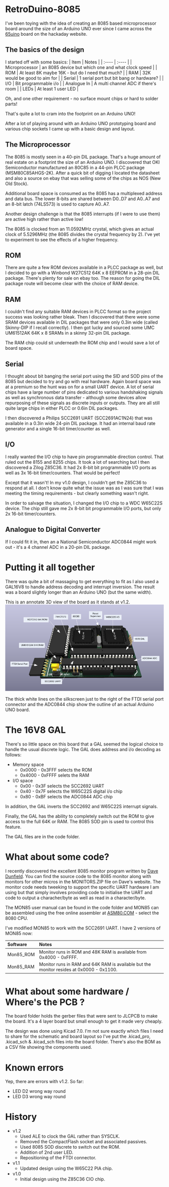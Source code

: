 # RetroDuino-8085

I've been toying with the idea of creating an 8085 based microprocessor board around the size of an Arduino UNO ever since I came across the [65uino](https://hackaday.io/project/190260-65uino) board on the hackaday website.

## The basics of the design

I started off with some basics:
| Item | Notes |
| :---- | :---- |
| Microprocessor | an 8085 device but which one and what clock speed |
| ROM | At least 8K maybe 16K - but do I need that much?  |
| RAM | 32K would be good to aim for |
| Serial | 1 serial port but bit bang or hardware? |
| I/O | Bit programmable i/o |
| Analogue In | A multi channel ADC if there's room |
| LEDs | At least 1 user LED |

Oh, and one other requirement - no surface mount chips or hard to solder parts!

That's quite a lot to cram into the footprint on an Arduino UNO!

After a lot of playing around with an Arduino UNO prototyping board and various chip sockets I came up with a basic design and layout.

## The Microprocessor

The 8085 is mostly seen in a 40-pin DIL package. That's a huge amount of real estate on a footprint the size of an Arduino UNO. I discovered that OKI Semiconductor manufactured an 80C85 in a 44-pin PLCC package (MSM80C85AHGS-2K). After a quick bit of digging I located the datasheet and also a source on ebay that was selling some of the chips as NOS (New Old Stock).

Additional board space is consumed as the 8085 has a multiplexed address and data bus. The lower 8-bits are shared between D0..D7 and A0..A7 and an 8-bit latch (74LS573) is used to capture A0..A7.

Another design challenge is that the 8085 interrupts (if I were to use them) are active high rather than active low! 

The 8085 is clocked from an 11.0592MHz crystal, which gives an actual clock of 5.5296MHz (the 8085 divides the crystal frequency by 2). I've yet to experiment to see the effects of a higher frequency.

## ROM

There are quite a few ROM devices available in a PLCC package as well, but I decided to go with a Winbond W27C512 64K x 8 EEPROM in a 28-pin DIL package. There's plenty for sale on ebay too. The reason for going the DIL package route will become clear with the choice of RAM device.

## RAM

I couldn't find any suitable RAM devices in PLCC format so the project success was looking rather bleak. Then I discovered that there were some SRAM devices available in DIL packages that were only 0.3in wide (called Skinny-DIP if I recall correctly). I then got lucky and sourced some UMC UM61512AK 64K x 8 SRAMs in a skinny 32-pin DIL package.

The RAM chip could sit underneath the ROM chip and I would save a lot of board space.

## Serial

I thought about bit banging the serial port using the SID and SOD pins of the 8085 but decided to try and go with real hardware. Again board space was at a premium so the hunt was on for a small UART device. A lot of serial chips have a large number of pins dedicated to various handshaking signals as well as synchronous data transfer - although some devices allow repurposing of these signals as discrete inputs or outputs. They are all still quite large chips in either PLCC or 0.6in DIL packages.

I then discovered a Philips SCC2691 UART (SCC2691AC1N24) that was available in a 0.3in wide 24-pin DIL package. It had an internal baud rate generator and a single 16-bit timer/counter as well. 

## I/O

I really wanted the I/O chip to have pin programmable direction control. That ruled out the 8155 and 8255 chips. It took a lot of searching but I then discovered a Zilog Z85C36. It had 2x 8-bit bit programmable I/O ports as well as 3x 16-bit timer/counters. That would be perfect!

Except that it wasn't! In my v1.0 design, I couldn't get the Z85C36 to respond at all. I don't know quite what the issue was as I was sure that I was meeting the timing requirements - but clearly something wasn't right.

In order to salvage the situation, I changed the I/O chip to a WDC W65C22S device. The chip still gave me 2x 8-bit bit programmable I/O ports, but only 2x 16-bit timer/counters.

## Analogue to Digital Converter

If I could fit it in, then an a National Semiconductor ADC0844 might work out - it's a 4 channel ADC in a 20-pin DIL package. 

# Putting it all together

There was quite a bit of massaging to get everything to fit as I also used a GAL16V8 to handle address decoding and interrupt inversion. The result was a board slightly longer than an Arduino UNO (but the same width).

This is an annotate 3D view of the board as it stands at v1.2.
![](./images/board3.png)

The thick white lines on the silkscreen just to the right of the FTDI serial port connector and the ADC0844 chip show the outline of an actual Arduino UNO board.

# The 16V8 GAL

There's so little space on this board that a GAL seemed the logical choice to handle the usual discrete logic. The GAL does address and i/o decoding as follows:
* Memory space
  * 0x0000 - 0x3FFF selects the ROM
  * 0x4000 - 0xFFFF selets the RAM
* I/O space
  * 0x00 - 0x3F selects the SCC2692 UART
  * 0x40 - 0x7F selects the W65C22S digital i/o chip
  * 0x80 - 0xBF selects the ADC0844 ADC chip
 
In addition, the GAL inverts the SCC2692 and W65C22S interrupt signals.

Finally, the GAL has the ability to completely switch out the ROM to give access to the full 64K or RAM. The 8085 SOD pin is used to control this feature.

The GAL files are in the code folder.

# What about some code?

I recently discovered the excellent 8085 monitor program written by [Dave Dunfield](https://dunfield.themindfactory.com/). You can find the source code to the 8085 monitor along with monitors for other micros in the MONITORS.ZIP file on Dave's website. The monitor code needs tweeking to support the specific UART hardware I am using but that simply involves providing code to initialise the UART and code to output a characher/byte as well as read in a character/byte.

The MON85 user manual can be found in the code folder and MON85 can be assembled using the free online assembler at [ASM80.COM](https://asm80.com) - select the 8080 CPU.

I've modified MON85 to work with the SCC2691 UART. I have 2 versions of MON85 now:

| Software | Notes |
| :---- | :---- |
| Mon85_ROM | Monitor runs in ROM and 48K RAM is available from 0x4000 - 0xFFFF. |
| Mon85_RAM | Monitor runs in RAM and 64K RAM is available but the monitor resides at 0x0000 - 0x1100. |

# What about some hardware / Where's the PCB ?

The board folder holds the gerber files that were sent to JLCPCB to make the board. It's a 4 layer board but small enough to get it made very cheaply.

The design was done using Kicad 7.0. I'm not sure exactly which files I need to share for the schematic and board layout so I've put the .kicad_pro, .kicad_sch & .kicad_sch files into the board folder. There's also the BOM as a CSV file showing the components used.

# Known errors

Yep, there are errors with v1.2. So far:
* LED D2 wrong way round
* LED D3 wrong way round

# History
* v1.2
  * Used ALE to clock the GAL rather than SYSCLK.
  * Removed the CompactFlash socket and associated passives.
  * Used 8085 SOD discrete to switch out the ROM.
  * Addition of 2nd user LED.
  * Repositioning of the FTDI connector.
* v1.1 
  * Updated design using the W65C22 PIA chip.
* v1.0
  * Initial design using the Z85C36 CIO chip.
